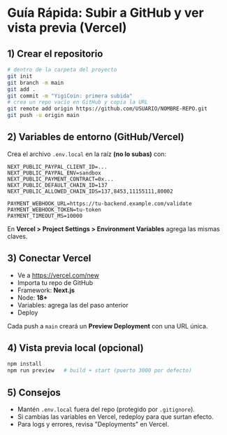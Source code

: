 # Guía Rápida: Subir a GitHub y ver vista previa (Vercel)

## 1) Crear el repositorio
```bash
# dentro de la carpeta del proyecto
git init
git branch -m main
git add .
git commit -m "YigiCoin: primera subida"
# crea un repo vacío en GitHub y copia la URL
git remote add origin https://github.com/USUARIO/NOMBRE-REPO.git
git push -u origin main
```

## 2) Variables de entorno (GitHub/Vercel)
Crea el archivo `.env.local` en la raíz **(no lo subas)** con:
```env
NEXT_PUBLIC_PAYPAL_CLIENT_ID=...
NEXT_PUBLIC_PAYPAL_ENV=sandbox
NEXT_PUBLIC_PAYMENT_CONTRACT=0x...
NEXT_PUBLIC_DEFAULT_CHAIN_ID=137
NEXT_PUBLIC_ALLOWED_CHAIN_IDS=137,8453,11155111,80002

PAYMENT_WEBHOOK_URL=https://tu-backend.example.com/validate
PAYMENT_WEBHOOK_TOKEN=tu-token
PAYMENT_TIMEOUT_MS=10000
```

En **Vercel > Project Settings > Environment Variables** agrega las mismas claves.

## 3) Conectar Vercel
- Ve a https://vercel.com/new
- Importa tu repo de GitHub
- Framework: **Next.js**
- Node: **18+**
- Variables: agrega las del paso anterior
- Deploy

Cada push a `main` creará un **Preview Deployment** con una URL única.

## 4) Vista previa local (opcional)
```bash
npm install
npm run preview   # build + start (puerto 3000 por defecto)
```

## 5) Consejos
- Mantén `.env.local` fuera del repo (protegido por `.gitignore`).
- Si cambias las variables en Vercel, redeploy para que surtan efecto.
- Para logs y errores, revisa "Deployments" en Vercel.
